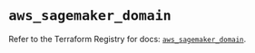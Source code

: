 # `aws_sagemaker_domain`

Refer to the Terraform Registry for docs: [`aws_sagemaker_domain`](https://registry.terraform.io/providers/hashicorp/aws/4.54.0/docs/resources/sagemaker_domain).

